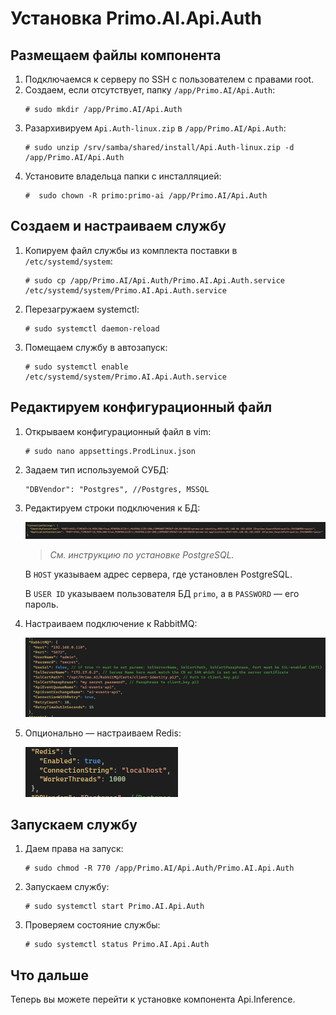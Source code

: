 # Установка Primo.AI.Api.Auth


## Размещаем файлы компонента

1. Подключаемся к серверу по SSH с пользователем с правами root. 
1. Создаем, если отсутствует, папку `/app/Primo.AI/Api.Auth`:
   ```
   # sudo mkdir /app/Primo.AI/Api.Auth
   ```
1. Разархивируем `Api.Auth-linux.zip` в `/app/Primo.AI/Api.Auth`:	
   ```
   # sudo unzip /srv/samba/shared/install/Api.Auth-linux.zip -d /app/Primo.AI/Api.Auth
   ```
1. Установите владельца папки с инсталляцией:
   ```
   #  sudo chown -R primo:primo-ai /app/Primo.AI/Api.Auth
   ```

## Создаем и настраиваем службу
	 
1. Копируем файл службы из комплекта поставки в `/etc/systemd/system`:
   ```
   # sudo cp /app/Primo.AI/Api.Auth/Primo.AI.Api.Auth.service /etc/systemd/system/Primo.AI.Api.Auth.service
   ```
1. Перезагружаем systemctl:
   ```
   # sudo systemctl daemon-reload	
   ```
1. Помещаем службу в автозапуск:	
   ```
   # sudo systemctl enable /etc/systemd/system/Primo.AI.Api.Auth.service
   ```
	

## Редактируем конфигурационный файл

1. Открываем конфигурационный файл в vim:
   ```
   # sudo nano appsettings.ProdLinux.json
   ```
1. Задаем тип используемой СУБД:
    ```
    "DBVendor": "Postgres", //Postgres, MSSQL
    ```
 1. Редактируем строки подключения к БД:

    ![](<../../../../.gitbook/assets1/primo-ai/install/auth/auth-1.png>)
   
    > *Cм. инструкцию по установке PostgreSQL.*

    В `HOST` указываем адрес сервера, где установлен PostgreSQL.	

    В `USER ID` указываем пользователя БД `primo`, а в `PASSWORD` — его пароль.

1. Настраиваем подключение к RabbitMQ:

   ![](<../../../../.gitbook/assets1/primo-ai/install/auth/auth-2.png>)

1. Опционально — настраиваем Redis:
 
   ![](<../../../../.gitbook/assets1/primo-ai/install/auth/auth-3.png>)


## Запускаем службу

1. Даем права на запуск:

   ```
   # sudo chmod -R 770 /app/Primo.AI/Api.Auth/Primo.AI.Api.Auth
   ```
1. Запускаем службу:
   ```
   # sudo systemctl start Primo.AI.Api.Auth
   ```
1. Проверяем состояние службы:
   ```
   # sudo systemctl status Primo.AI.Api.Auth
   ```

## Что дальше

Теперь вы можете перейти к установке компонента Api.Inference.
